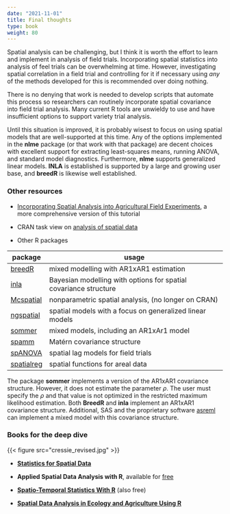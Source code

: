 ```yaml
---
date: "2021-11-01"
title: Final thoughts
type: book
weight: 80
---
```


Spatial analysis can be challenging, but I think it is worth the effort to learn and implement in analysis of field trials. Incorporating spatial statistics into analysis of feel trials can be overwhelming at time. However, investigating spatial correlation in a field trial and controlling for it if necessary using *any* of the methods developed for this is recommended over doing nothing.

There is no denying that work is needed to develop scripts that automate this process so researchers can routinely incorporate spatial covariance into field trial analysis. Many current R tools are unwieldy to use and have insufficient options to support variety trial analysis.

Until this situation is improved, it is probably wisest to focus on using spatial models that are well-supported at this time. Any of the options implemented in the **nlme** package (or that work with that package) are decent choices with excellent support for extracting least-squares means, running ANOVA, and standard model diagnostics. Furthermore, **nlme** supports generalized linear models. **INLA** is established is supported by a large and growing user base, and **breedR** is likewise well established. 

### Other resources

* [Incorporating Spatial Analysis into Agricultural Field Experiments](https://idahoagstats.github.io/guide-to-field-trial-spatial-analysis/), a more comprehensive version of this tutorial

* CRAN task view on [analysis of spatial data](https://cran.r-project.org/web/views/Spatial.html)

* Other R packages

|package |usage |
|-------------|-------------|
|[breedR](http://famuvie.github.io/breedR/) | mixed modelling with AR1xAR1 estimation |
|[inla](https://www.r-inla.org)  | Bayesian modelling with options for spatial covariance structure |
| [Mcspatial](https://github.com/cran/McSpatial) | nonparametric spatial analysis, (no longer on CRAN) |
|[ngspatial](https://CRAN.R-project.org/package=ngspatial) | spatial models with a focus on generalized linear models |
| [sommer](https://CRAN.R-project.org/package=sommer) | mixed models, including an AR1xAr1 model |
|[spamm](https://gitlab.mbb.univ-montp2.fr/francois/spamm-ref) | Matérn covariance structure |
|[spANOVA](https://github.com/lrcastro/spANOVA) | spatial lag models for field trials |
| [spatialreg](https://r-spatial.github.io/spatialreg/) | spatial functions for areal data |


The package **sommer** implements a version of the AR1xAR1 covariance structure. However, it does not estimate the parameter $\rho$. The user must specify the $\rho$ and that value is not optimized in the restricted maximum likelihood estimation. Both **BreedR** and **inla** implement an AR1xAR1 covariance structure. Additional, SAS and the proprietary software [asreml](https://asreml.kb.vsni.co.uk/) can implement a mixed model with this covariance structure.

### Books for the deep dive

{{< figure src="cressie_revised.jpg" >}}

* [**Statistics for Spatial Data**](https://onlinelibrary.wiley.com/doi/book/10.1002/9781119115151)

* **Applied Spatial Data Analysis with R**, available for [free](https://asdar-book.org/)

* [**Spatio-Temporal Statistics With R**](https://spacetimewithr.org/) (also free)

* [**Spatial Data Analysis in Ecology and Agriculture Using R**](https://www.routledge.com/Spatial-Data-Analysis-in-Ecology-and-Agriculture-Using-R/Plant/p/book/9780367732325)
